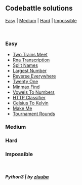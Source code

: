 ## Codebattle solutions
[Easy](https://github.com/zluuba/codebattle#easy) | [Medium](https://github.com/zluuba/codebattle#medium) | [Hard](https://github.com/zluuba/codebattle#hard) | [Impossible](https://github.com/zluuba/codebattle#impossible)

<br>

### Easy
+ [Two Trains Meet](https://github.com/zluuba/codebattle/blob/main/easy-level/two_trains_meet.py)
+ [Rna Transcription](https://github.com/zluuba/codebattle/blob/main/easy-level/rna_transcription.py)
+ [Split Names](https://github.com/zluuba/codebattle/blob/main/easy-level/split_names.py)
+ [Largest Number](https://github.com/zluuba/codebattle/blob/main/easy-level/largest_number.py)
+ [Reverse Everywhere](https://github.com/zluuba/codebattle/blob/main/easy-level/reverse_everywhere.py)
+ [Twenty One](https://github.com/zluuba/codebattle/blob/main/easy-level/twenty_one.py)
+ [Minmax Find](https://github.com/zluuba/codebattle/blob/main/easy-level/minmax_find.py)
+ [Vowels To Numbers](https://github.com/zluuba/codebattle/blob/main/easy-level/vowels_to_numbers.py)
+ [HTTP Classifier](https://github.com/zluuba/codebattle/blob/main/easy-level/http_classifier.py)
+ [Celsius To Kelvin](https://github.com/zluuba/codebattle/blob/main/easy-level/celsius_to_kelvin.py)
+ [Make Me](https://github.com/zluuba/codebattle/blob/main/easy-level/make_me.py)
+ [Tournament Rounds](https://github.com/zluuba/codebattle/blob/main/easy-level/tournament_rounds.py)


### Medium


### Hard


### Impossible


<br>

##### Python3 | by [zluuba](https://codebattle.hexlet.io/users/9312)
